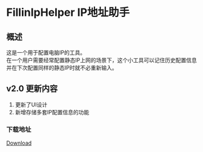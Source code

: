 # FillinIpHelper IP地址助手

## 概述

这是一个用于配置电脑IP的工具。  
在一个用户需要经常配置静态IP上网的场景下，这个小工具可以记住历史配置信息并在下次配置同样的静态IP时就不必重新输入。


## v2.0 更新内容
1. 更新了UI设计
2. 新增存储多套IP配置信息的功能  

### 下载地址
[Download](https://github.com/a201577F0546/IPConfigHelper/releases)
